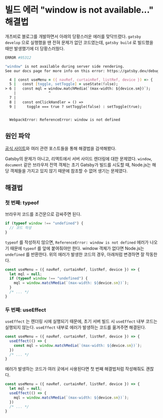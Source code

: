 # 빌드 에러 "window is not available..." 해결법

개츠비로 블로그를 개발하면서 아래의 당황스러운 에러를 맞닥뜨렸다. `gatsby develop` 으로 실행했을 땐 전혀 문제가 없던 코드였는데, `gatsby build` 로 빌드했을 때만 발생했기에 더 당황스러웠다.

```zsh
ERROR #95312

"window" is not available during server side rendering.
See our docs page for more info on this error: https://gatsby.dev/debug-html

  4 | const useMenu = ({ navRef, curtainRef, listRef, device }) => {
  5 |   const [toggle, setToggle] = useState(false);
> 6 |   const mql = window.matchMedia(`(max-width: ${device.sm})`);
    |               ^
  7 |
  8 |   const onClickHandler = () =>
  9 |     toggle === true ? setToggle(false) : setToggle(true);


  WebpackError: ReferenceError: window is not defined
```

## 원인 파악

[공식 사이트](https://www.gatsbyjs.com/docs/debugging-html-builds/)와 여러 관련 포스트들을 통해 해결법을 검색해봤다.

Gatsby의 문제가 아니고, 리액트에서 서버 사이드 렌더링에 대한 문제였다. `window`, `document` 같은 브라우저 전역 객체는 초기 Gatsby가 빌드를 시도할 때, Node.js는 해당 객체들을 가지고 있지 않기 때문에 참조할 수 없어 생기는 문제였다.

## 해결법

### 첫 번째: typeof

브라우저 코드를 조건문으로 감싸주면 된다.

```js
if (typeof window !== "undefined") {
  // 코드 작성
}
```

`typeof` 를 작성하지 않으면, `ReferenceError: window is not defined` 에러가 나오기 때문에 `typeof` 를 앞에 붙여줘야만 한다. window 객체가 없다면 Node.js는 `undefined` 를 반환한다. 위의 에러가 발생한 코드의 경우, 아래처럼 변경하면 잘 작동한다.

```js
const useMenu = ({ navRef, curtainRef, listRef, device }) => {
  let mql = null;
  if (typeof window !== "undefined") {
    mql = window.matchMedia(`(max-width: ${device.sm})`);
  }
  /* ... */
}
```

### 두 번째: useEffect

`useEffect` 는 렌더링 시에 실행되기 때문에, 초기 서버 빌드 시 `useEffect` 내부 코드는 실행되지 않는다. `useEffect` 내부로 에러가 발생하는 코드를 옮겨주면 해결된다.

```js
const useMenu = ({ navRef, curtainRef, listRef, device }) => {
  useEffect(() => {
    const mql = window.matchMedia(`(max-width: ${device.sm})`);
  })
  /* ... */
}
```

에러가 발생하는 코드가 여러 곳에서 사용된다면 첫 번째 해결법처럼 작성해줘도 괜찮다.

```js
const useMenu = ({ navRef, curtainRef, listRef, device }) => {
  let mql = null;
  useEffect(() => {
    mql = window.matchMedia(`(max-width: ${device.sm})`);
  })
  /* ... */
}
```
